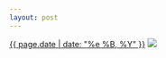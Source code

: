 ```yaml
---
layout: post
---
```


<p>
  <time><a href="/49">{{ page.date | date: "%e %B, %Y" }}</a></time>
  <a href="/49"><img src="{{ site.assets_url }}/49-640.jpg" srcset="{{ site.assets_url }}/49-1280.jpg 1280w, {{ site.assets_url }}/49-960.jpg 960w, {{ site.assets_url }}/49-640.jpg 640w, {{ site.assets_url }}/49-320.jpg 320w" sizes="(min-width: 700px) 50vw, calc(100vw - 2rem)" /></a>
</p>
